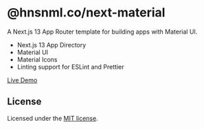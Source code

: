 # @hnsnml.co/next-material

A Next.js 13 App Router template for building apps with Material UI.

- Next.js 13 App Directory
- Material UI
- Material Icons
- Linting support for ESLint and Prettier

[Live Demo](https://hnsnmlco-next-material.vercel.app/)

## License

Licensed under the [MIT license](https://github.com/hensonmel/hnsnmlco-next-material/blob/master/LICENSE.md).
